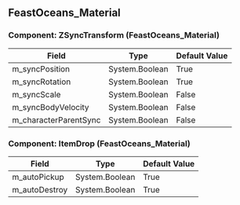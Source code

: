 ## FeastOceans_Material

### Component: ZSyncTransform (FeastOceans_Material)

|Field|Type|Default Value|
|---|---|---|
|m_syncPosition|System.Boolean|True|
|m_syncRotation|System.Boolean|True|
|m_syncScale|System.Boolean|False|
|m_syncBodyVelocity|System.Boolean|False|
|m_characterParentSync|System.Boolean|False|

### Component: ItemDrop (FeastOceans_Material)

|Field|Type|Default Value|
|---|---|---|
|m_autoPickup|System.Boolean|True|
|m_autoDestroy|System.Boolean|True|

